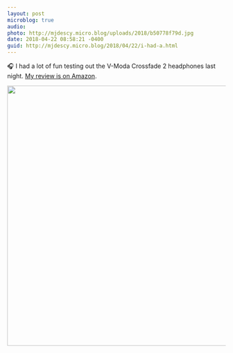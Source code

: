 ```yaml
---
layout: post
microblog: true
audio: 
photo: http://mjdescy.micro.blog/uploads/2018/b50778f79d.jpg
date: 2018-04-22 08:58:21 -0400
guid: http://mjdescy.micro.blog/2018/04/22/i-had-a.html
---
```

🎧 I had a lot of fun testing out the V-Moda Crossfade 2 headphones last night. [My review is on Amazon](https://www.amazon.com/gp/aw/review/B06XX2TJSD/R1ZK34Q1MXP0I8?ref_=glimp_1rv_cl).

<img src="http://mjdescy.micro.blog/uploads/2018/b50778f79d.jpg" width="600" height="600" />
